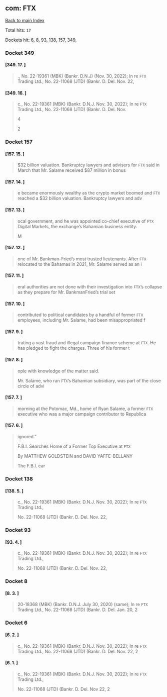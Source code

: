 
## com: FTX

[Back to main Index](README.md)

Total hits: `17`

Dockets hit: 6, 8, 93, 138, 157, 349, 

### Docket 349

#### [349. 17. ]
> ., No. 22-19361 \(MBK\) \(Bankr. D.N.J\) \(Nov. 30, 2022\); In re `FTX` Trading Ltd., No. 22-11068 \(JTD\) \(Bankr. D. Del. Nov. 22, 
> 


#### [349. 16. ]
> c., No. 22-19361 \(MBK\) \(Bankr. D.N.J. Nov. 30, 2022\); In re `FTX` Trading Ltd., No. 22-11068 \(JTD\) \(Bankr. D. Del. Nov. 
> 
> 4 
> 
> 2

### Docket 157

#### [157. 15. ]
>  \$32 billion valuation. Bankruptcy lawyers and advisers for `FTX` said in March that Mr. Salame received \$87 million in bonus

#### [157. 14. ]
> e became enormously wealthy as the crypto market boomed and `FTX` reached a \$32 billion valuation. Bankruptcy lawyers and adv

#### [157. 13. ]
> ocal government, and he was appointed co-chief executive of `FTX` Digital Markets, the exchange’s Bahamian business entity.
> 
> M

#### [157. 12. ]
>  one of Mr. Bankman-Fried’s most trusted lieutenants. After `FTX` relocated to the Bahamas in 2021, Mr. Salame served as an i

#### [157. 11. ]
> eral authorities are not done with their investigation into `FTX`’s collapse as they prepare for Mr. BankmanFried’s trial set

#### [157. 10. ]
>  contributed to political candidates by a handful of former `FTX` employees, including Mr. Salame, had been misappropriated f

#### [157. 9. ]
> trating a vast fraud and illegal campaign finance scheme at `FTX`. He has pledged to fight the charges. Three of his former t

#### [157. 8. ]
> ople with knowledge of the matter said.
> 
> Mr. Salame, who ran `FTX`’s Bahamian subsidiary, was part of the close circle of advi

#### [157. 7. ]
>  morning at the Potomac, Md., home of Ryan Salame, a former `FTX` executive who was a major campaign contributor to Republica

#### [157. 6. ]
> ignored.”
> 
> F.B.I. Searches Home of a Former Top Executive at `FTX`
> 
> By MATTHEW GOLDSTEIN and DAVID YAFFE-BELLANY
> 
> The F.B.I. car

### Docket 138

#### [138. 5. ]
> c., No. 22-19361 \(MBK\) \(Bankr. D.N.J. Nov. 30, 2022\); In re `FTX` Trading Ltd., 
> 
> No. 22-11068 \(JTD\) \(Bankr. D. Del. Nov. 22,

### Docket 93

#### [93. 4. ]
> c., No. 22-19361 \(MBK\) \(Bankr. D.N.J. Nov. 30, 2022\); In re `FTX` Trading Ltd., 
> 
> No. 22-11068 \(JTD\) \(Bankr. D. Del. Nov. 22,

### Docket 8

#### [8. 3. ]
>  20-18368 \(MBK\) \(Bankr. D.N.J. July 30, 2020\) \(same\); In re `FTX` Trading Ltd., No. 22-11068 \(JTD\) \(Bankr. D. Del. Jan. 20, 2

### Docket 6

#### [6. 2. ]
> c., No. 22-19361 \(MBK\) \(Bankr. D.N.J. Nov. 30, 2022\); In re `FTX` Trading Ltd., No. 22-11068 \(JTD\) \(Bankr. D. Del. Nov. 22, 2

#### [6. 1. ]
> c., No. 22-19361 \(MBK\) \(Bankr. D.N.J. Nov. 30, 2022\); In re `FTX` Trading Ltd., 
> 
> No. 22-11068 \(JTD\) \(Bankr. D. Del. Nov 22, 2
